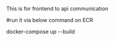 This is for frontend to api communication

#run it via below command on ECR

docker-compose up --build
